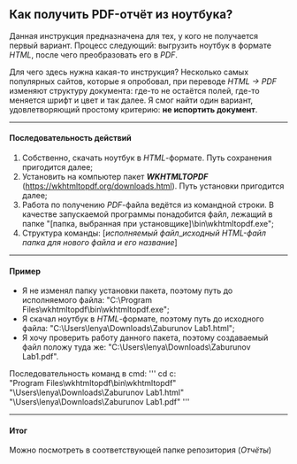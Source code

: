 ## Как получить PDF-отчёт из ноутбука?

Данная инструкция предназначена для тех, у кого не получается первый вариант. Процесс следующий: выгрузить ноутбук в формате *HTML*, после чего преобразовать его в *PDF*. 

Для чего здесь нужна какая-то инструкция? Несколько самых популярных сайтов, которые я опробовал, при переводе *HTML -> PDF* изменяют структуру документа: где-то не остаётся полей, где-то меняется шрифт и цвет и так далее. Я смог найти один вариант, удовлетворяющий простому критерию: **не испортить документ**.
***
#### Последовательность действий
1. Собственно, скачать ноутбук в *HTML*-формате. Путь сохранения пригодится далее;
2. Установить на компьютер пакет ***WKHTMLTOPDF*** (https://wkhtmltopdf.org/downloads.html). Путь установки пригодится далее;
3. Работа по получению *PDF*-файла ведётся из командной строки. В качестве запускаемой программы понадобится файл, лежащий в папке "[папка, выбранная при установщике]\bin\wkhtmltopdf.exe";
4. Структура команды: [*исполняемый файл*_*исходный HTML-файл* *папка для нового файла и его название*]
***
#### Пример
*  Я не изменял папку установки пакета, поэтому путь до исполняемого файла: "C:\Program Files\wkhtmltopdf\bin\wkhtmltopdf.exe";
*  Я скачал ноутбук в *HTML*-формате, поэтому путь до исходного файла: "C:\Users\lenya\Downloads\Zaburunov Lab1.html";
*  Я хочу проверить работу данного пакета, поэтому создаваемый файл положу туда же: "C:\Users\lenya\Downloads\Zaburunov Lab1.pdf".

Последовательность команд в cmd:
'''
cd c:\
"Program Files\wkhtmltopdf\bin\wkhtmltopdf" "\Users\lenya\Downloads\Zaburunov Lab1.html" "\Users\lenya\Downloads\Zaburunov Lab1.pdf"
'''
***
#### Итог
Можно посмотреть в соответствующей папке репозитория (*Отчёты*)
